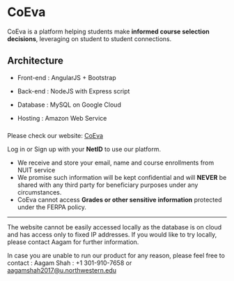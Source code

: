 # CoEva

CoEva is a platform helping students make **informed course selection decisions**, leveraging on student to student connections.

## Architecture

- Front-end : AngularJS + Bootstrap

- Back-end : NodeJS with Express script

- Database : MySQL on Google Cloud

- Hosting : Amazon Web Service



###

Please check our website: [CoEva](http://www.coevanu.com/)

Log in or Sign up with your **NetID** to use our platform. 

- We receive and store your email, name and course enrollments from NUIT service
- We promise such information will be kept confidential and will **NEVER** be shared with any third party for beneficiary purposes under any circumstances. 
- CoEva cannot access **Grades or other sensitive information** protected under the FERPA policy.

---

The website cannot be easily accessed locally as the database is on cloud and has access only to fixed IP addresses. If you would like to try locally, please contact Aagam for further information.

In case you are unable to run our product for any reason, please feel free to contact :
Aagam Shah : +1 301-910-7658 or aagamshah2017@u.northwestern.edu

